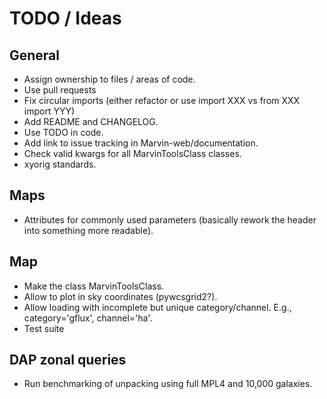 # TODO / Ideas

## General

- Assign ownership to files / areas of code.
- Use pull requests
- Fix circular imports (either refactor or use import XXX vs from XXX import YYY)
- Add README and CHANGELOG.
- Use TODO in code.
- Add link to issue tracking in Marvin-web/documentation.
- Check valid kwargs for all MarvinToolsClass classes.
- xyorig standards.

## Maps

- Attributes for commonly used parameters (basically rework the header into
    something more readable).


## Map

- Make the class MarvinToolsClass.
- Allow to plot in sky coordinates (pywcsgrid2?).
- Allow loading with incomplete but unique category/channel. E.g.,
    category='gflux', channel='ha'.
- Test suite


## DAP zonal queries

- Run benchmarking of unpacking using full MPL4 and 10,000 galaxies.

